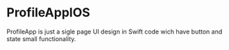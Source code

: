 # ProfileAppIOS

ProfileApp is just a sigle page UI design in Swift code wich have button and state small functionality.

